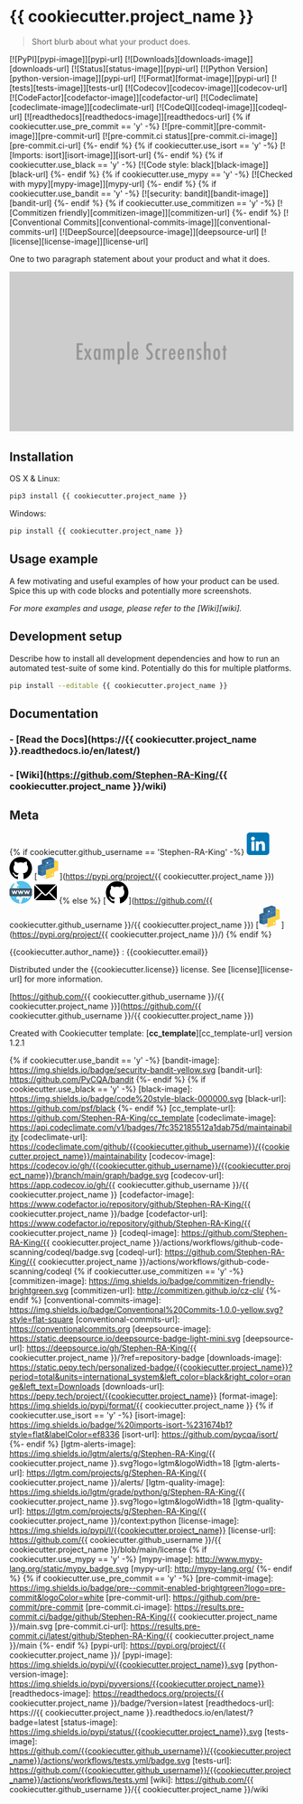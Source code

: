 # {{ cookiecutter.project_name }}

> Short blurb about what your product does.

[![PyPI][pypi-image]][pypi-url]
[![Downloads][downloads-image]][downloads-url]
[![Status][status-image]][pypi-url]
[![Python Version][python-version-image]][pypi-url]
[![Format][format-image]][pypi-url]
[![tests][tests-image]][tests-url]
[![Codecov][codecov-image]][codecov-url]
[![CodeFactor][codefactor-image]][codefactor-url]
[![Codeclimate][codeclimate-image]][codeclimate-url]
[![CodeQl][codeql-image]][codeql-url]
[![readthedocs][readthedocs-image]][readthedocs-url]
{% if cookiecutter.use_pre_commit == 'y' -%}
[![pre-commit][pre-commit-image]][pre-commit-url]
[![pre-commit.ci status][pre-commit.ci-image]][pre-commit.ci-url]
{%- endif %}
{% if cookiecutter.use_isort == 'y' -%}
[![Imports: isort][isort-image]][isort-url]
{%- endif %}
{% if cookiecutter.use_black == 'y' -%}
[![Code style: black][black-image]][black-url]
{%- endif %}
{% if cookiecutter.use_mypy == 'y' -%}
[![Checked with mypy][mypy-image]][mypy-url]
{%- endif %}
{% if cookiecutter.use_bandit == 'y' -%}
[![security: bandit][bandit-image]][bandit-url]
{%- endif %}
{% if cookiecutter.use_commitizen == 'y' -%}
[![Commitizen friendly][commitizen-image]][commitizen-url]
{%- endif %}
[![Conventional Commits][conventional-commits-image]][conventional-commits-url]
[![DeepSource][deepsource-image]][deepsource-url]
[![license][license-image]][license-url]

One to two paragraph statement about your product and what it does.

![](assets/header.png)

## Installation

OS X & Linux:

```sh
pip3 install {{ cookiecutter.project_name }}
```

Windows:

```sh
pip install {{ cookiecutter.project_name }}
```

## Usage example

A few motivating and useful examples of how your product can be used. Spice this up with code blocks and potentially more screenshots.

_For more examples and usage, please refer to the [Wiki][wiki]._

## Development setup

Describe how to install all development dependencies and how to run an automated test-suite of some kind. Potentially do this for multiple platforms.

```sh
pip install --editable {{ cookiecutter.project_name }}
```

## Documentation

### - [**Read the Docs**](https://{{ cookiecutter.project_name }}.readthedocs.io/en/latest/)

### - [**Wiki**](https://github.com/Stephen-RA-King/{{ cookiecutter.project_name }}/wiki)

## Meta
{% if cookiecutter.github_username == 'Stephen-RA-King' -%}
[![](assets/linkedin.png)](https://www.linkedin.com/in/sr-king)
[![](assets/github.png)](https://github.com/Stephen-RA-King)
[![](assets/pypi.png)](https://pypi.org/project/{{ cookiecutter.project_name }})
[![](assets/www.png)](https://www.justpython.tech)
[![](assets/email.png)](mailto:stephen.ra.king@gmail.com)
{% else %}
[![](assets/github.png)](https://github.com/{{ cookiecutter.github_username }}/{{ cookiecutter.project_name }})
[![](assets/pypi.png)](https://pypi.org/project/{{ cookiecutter.project_name }}/)
{% endif %}

{{cookiecutter.author_name}} : {{cookiecutter.email}}

Distributed under the {{cookiecutter.license}} license. See [license][license-url] for more information.

[https://github.com/{{ cookiecutter.github_username }}/{{ cookiecutter.project_name }}](https://github.com/{{ cookiecutter.github_username }}/{{ cookiecutter.project_name }})

Created with Cookiecutter template: [**cc_template**][cc_template-url] version 1.2.1


<!-- Markdown link & img dfn's -->

{% if cookiecutter.use_bandit == 'y' -%}
[bandit-image]: https://img.shields.io/badge/security-bandit-yellow.svg
[bandit-url]: https://github.com/PyCQA/bandit
{%- endif %}
{% if cookiecutter.use_black == 'y' -%}
[black-image]: https://img.shields.io/badge/code%20style-black-000000.svg
[black-url]: https://github.com/psf/black
{%- endif %}
[cc_template-url]: https://github.com/Stephen-RA-King/cc_template
[codeclimate-image]: https://api.codeclimate.com/v1/badges/7fc352185512a1dab75d/maintainability
[codeclimate-url]: https://codeclimate.com/github/{{cookiecutter.github_username}}/{{cookiecutter.project_name}}/maintainability
[codecov-image]: https://codecov.io/gh/{{cookiecutter.github_username}}/{{cookiecutter.project_name}}/branch/main/graph/badge.svg
[codecov-url]: https://app.codecov.io/gh/{{ cookiecutter.github_username }}/{{ cookiecutter.project_name }}
[codefactor-image]: https://www.codefactor.io/repository/github/Stephen-RA-King/{{ cookiecutter.project_name }}/badge
[codefactor-url]: https://www.codefactor.io/repository/github/Stephen-RA-King/{{ cookiecutter.project_name }}
[codeql-image]: https://github.com/Stephen-RA-King/{{ cookiecutter.project_name }}/actions/workflows/github-code-scanning/codeql/badge.svg
[codeql-url]: https://github.com/Stephen-RA-King/{{ cookiecutter.project_name }}/actions/workflows/github-code-scanning/codeql
{% if cookiecutter.use_commitizen == 'y' -%}
[commitizen-image]: https://img.shields.io/badge/commitizen-friendly-brightgreen.svg
[commitizen-url]: http://commitizen.github.io/cz-cli/
{%- endif %}
[conventional-commits-image]: https://img.shields.io/badge/Conventional%20Commits-1.0.0-yellow.svg?style=flat-square
[conventional-commits-url]: https://conventionalcommits.org
[deepsource-image]: https://static.deepsource.io/deepsource-badge-light-mini.svg
[deepsource-url]: https://deepsource.io/gh/Stephen-RA-King/{{ cookiecutter.project_name }}/?ref=repository-badge
[downloads-image]: https://static.pepy.tech/personalized-badge/{{cookiecutter.project_name}}?period=total&units=international_system&left_color=black&right_color=orange&left_text=Downloads
[downloads-url]: https://pepy.tech/project/{{cookiecutter.project_name}}
[format-image]: https://img.shields.io/pypi/format/{{ cookiecutter.project_name }}
{% if cookiecutter.use_isort == 'y' -%}
[isort-image]: https://img.shields.io/badge/%20imports-isort-%231674b1?style=flat&labelColor=ef8336
[isort-url]: https://github.com/pycqa/isort/
{%- endif %}
[lgtm-alerts-image]: https://img.shields.io/lgtm/alerts/g/Stephen-RA-King/{{ cookiecutter.project_name }}.svg?logo=lgtm&logoWidth=18
[lgtm-alerts-url]: https://lgtm.com/projects/g/Stephen-RA-King/{{ cookiecutter.project_name }}/alerts/
[lgtm-quality-image]: https://img.shields.io/lgtm/grade/python/g/Stephen-RA-King/{{ cookiecutter.project_name }}.svg?logo=lgtm&logoWidth=18
[lgtm-quality-url]: https://lgtm.com/projects/g/Stephen-RA-King/{{ cookiecutter.project_name }}/context:python
[license-image]: https://img.shields.io/pypi/l/{{cookiecutter.project_name}}
[license-url]: https://github.com/{{ cookiecutter.github_username }}/{{ cookiecutter.project_name }}/blob/main/license
{% if cookiecutter.use_mypy == 'y' -%}
[mypy-image]: http://www.mypy-lang.org/static/mypy_badge.svg
[mypy-url]: http://mypy-lang.org/
{%- endif %}
{% if cookiecutter.use_pre_commit == 'y' -%}
[pre-commit-image]: https://img.shields.io/badge/pre--commit-enabled-brightgreen?logo=pre-commit&logoColor=white
[pre-commit-url]: https://github.com/pre-commit/pre-commit
[pre-commit.ci-image]: https://results.pre-commit.ci/badge/github/Stephen-RA-King/{{ cookiecutter.project_name }}/main.svg
[pre-commit.ci-url]: https://results.pre-commit.ci/latest/github/Stephen-RA-King/{{ cookiecutter.project_name }}/main
{%- endif %}
[pypi-url]: https://pypi.org/project/{{ cookiecutter.project_name }}/
[pypi-image]: https://img.shields.io/pypi/v/{{cookiecutter.project_name}}.svg
[python-version-image]: https://img.shields.io/pypi/pyversions/{{cookiecutter.project_name}}
[readthedocs-image]: https://readthedocs.org/projects/{{ cookiecutter.project_name }}/badge/?version=latest
[readthedocs-url]: https://{{ cookiecutter.project_name }}.readthedocs.io/en/latest/?badge=latest
[status-image]: https://img.shields.io/pypi/status/{{cookiecutter.project_name}}.svg
[tests-image]: https://github.com/{{cookiecutter.github_username}}/{{cookiecutter.project_name}}/actions/workflows/tests.yml/badge.svg
[tests-url]: https://github.com/{{cookiecutter.github_username}}/{{cookiecutter.project_name}}/actions/workflows/tests.yml
[wiki]: https://github.com/{{ cookiecutter.github_username }}/{{ cookiecutter.project_name }}/wiki

